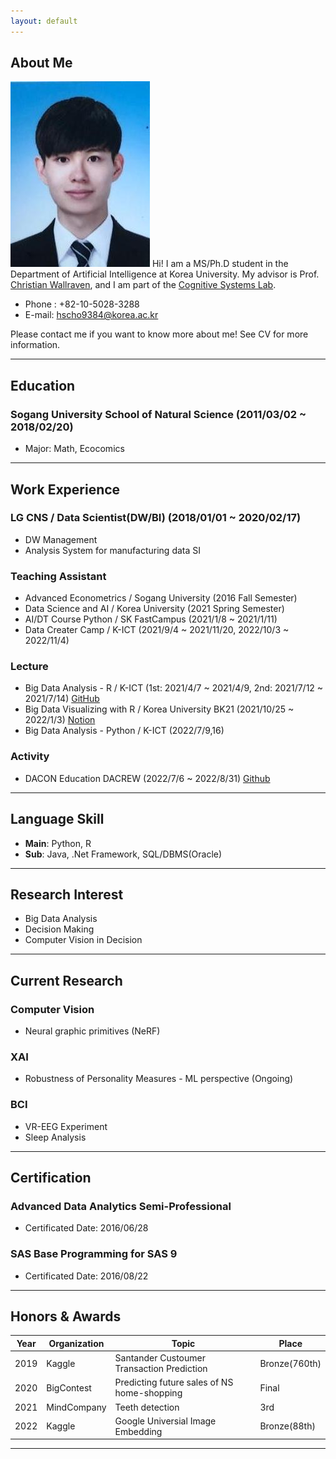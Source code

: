 ```yaml
---
layout: default
---
```


## About Me

<img class="profile-picture" src="profile.jpg">
Hi! I am a MS/Ph.D student in the Department of Artificial Intelligence at Korea University. My advisor is Prof. <a href="https://scholar.google.com/citations?hl=en&user=VJuuzLwAAAAJ">Christian Wallraven</a>, and I am part of the <a href="http://cogsys.korea.ac.kr/Cognitive_Systems.html">Cognitive Systems Lab</a>. 

- Phone : +82-10-5028-3288
- E-mail: hscho9384@korea.ac.kr

Please contact me if you want to know more about me!  See CV for more information.

 <!-- This is a jekyll based resume template. You can find the full source code on [GitHub] --> 
 <!-- (https://github.com/bk2dcradle/researcher) -->

---

## Education
### Sogang University School of Natural Science (2011/03/02 ~ 2018/02/20)
- Major: Math, Ecocomics

---

## Work Experience

### LG CNS / Data Scientist(DW/BI) (2018/01/01 ~ 2020/02/17)
- DW Management
- Analysis System for manufacturing data SI

### Teaching Assistant
- Advanced Econometrics / Sogang University (2016 Fall Semester)
- Data Science and AI / Korea University (2021 Spring Semester)
- AI/DT Course Python / SK FastCampus (2021/1/8 ~ 2021/1/11)
- Data Creater Camp / K-ICT (2021/9/4 ~ 2021/11/20, 2022/10/3 ~ 2022/11/4)

### Lecture
- Big Data Analysis - R / K-ICT (1st: 2021/4/7 ~ 2021/4/9, 2nd: 2021/7/12 ~ 2021/7/14) [GitHub](https://github.com/Heeseung-Cho/R_MiddleClass)
- Big Data Visualizing with R / Korea University BK21 (2021/10/25 ~ 2022/1/3) [Notion](https://working-sheet-166.notion.site/KUPT-R-7c837826fdad4d378588da56a066dd5e)
- Big Data Analysis - Python / K-ICT (2022/7/9,16)

### Activity
- DACON Education DACREW (2022/7/6 ~ 2022/8/31) [Github](https://github.com/Heeseung-Cho/DACrew3_PoliceAndThief)

---


## Language Skill
- **Main**: Python, R
- **Sub**: Java, .Net Framework, SQL/DBMS(Oracle)

---


## Research Interest
- Big Data Analysis
- Decision Making
- Computer Vision in Decision

---

## Current Research

### Computer Vision
- Neural graphic primitives (NeRF)

### XAI
- Robustness of Personality Measures - ML perspective (Ongoing)

### BCI
- VR-EEG Experiment
- Sleep Analysis

---

## Certification

### Advanced Data Analytics Semi-Professional 
- Certificated Date: 2016/06/28

### SAS Base Programming for SAS 9
- Certificated Date: 2016/08/22

---

## Honors & Awards

|Year|Organization|Topic|Place|  
|:-----:|-------|----|----|
|2019| Kaggle | Santander Custoumer Transaction Prediction | Bronze(760th) |
|2020| BigContest | Predicting future sales of NS home-shopping | Final |
|2021| MindCompany | Teeth detection | 3rd |
|2022| Kaggle | Google Universial Image Embedding | Bronze(88th) |

---

 <!-- This is a [link](http://google.com). Something *italics* and something **bold**.-->
 <!-- Here is a horizontal rule --- -->
 <!-- Here is a blockquote> To a great mind, nothing is little -->

